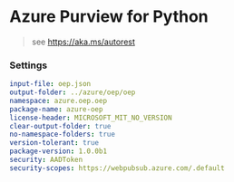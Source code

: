 # Azure Purview for Python

> see https://aka.ms/autorest

### Settings

```yaml
input-file: oep.json
output-folder: ../azure/oep/oep
namespace: azure.oep.oep
package-name: azure-oep
license-header: MICROSOFT_MIT_NO_VERSION
clear-output-folder: true
no-namespace-folders: true
version-tolerant: true
package-version: 1.0.0b1
security: AADToken
security-scopes: https://webpubsub.azure.com/.default
```